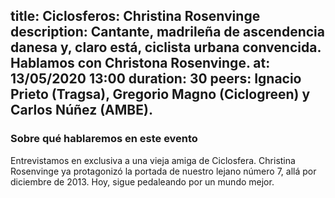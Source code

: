 title: Ciclosferos: Christina Rosenvinge
description: Cantante, madrileña de ascendencia danesa y, claro está, ciclista urbana convencida. Hablamos con Christona Rosenvinge. 
at: 13/05/2020 13:00
duration: 30
peers: Ignacio Prieto (Tragsa), Gregorio Magno (Ciclogreen) y Carlos Núñez (AMBE).
----
### Sobre qué hablaremos en este evento

Entrevistamos en exclusiva a una vieja amiga de Ciclosfera. Christina Rosenvinge ya protagonizó la portada de nuestro lejano número 7, allá por diciembre de 2013. Hoy, sigue pedaleando por un mundo mejor. 
